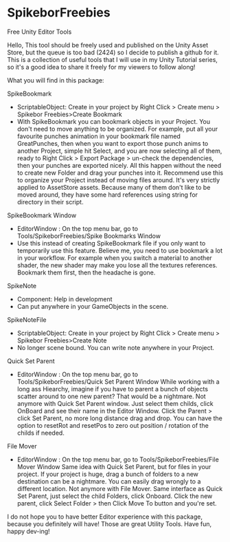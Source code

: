 # SpikeborFreebies
Free Unity Editor Tools

Hello, This tool should be freely used and published on the Unity Asset Store,
but the queue is too bad (2424) so I decide to publish a github for it.
This is a collection of useful tools that I will use in my Unity Tutorial series, so
it's a good idea to share it freely for my viewers to follow along!

What you will find in this package:

SpikeBookmark
- ScriptableObject: Create in your project by Right Click > Create menu > Spikebor Freebies>Create Bookmark
- With SpikeBookmark you can bookmark objects in your Project. You don't need to move
anything to be organized. For example, put all your favourite punches animation in your bookmark file named GreatPunches, then when you want to export those punch anims to another Project, simple hit Select, and you are now selecting all of them, ready to Right Click > Export Package > un-check the dependencies, then your punches are exported nicely. All this happen without the need to create new Folder and drag your punches into it.
Recommend use this to organize your Project instead of moving files around. It's very strictly applied to AssetStore assets. Because many of them don't like to be moved around, they have some
hard references using string for directory in their script. 

SpikeBookmark Window
- EditorWindow : On the top menu bar, go to Tools/SpikeborFreebies/Spike Bookmarks Window
- Use this instead of creating SpikeBookmark file if you only want to temporarily use this feature. Believe me, you need to use bookmark a lot in your workflow.
For example when you switch a material to another shader, the new shader may make you lose all the textures references. Bookmark them first, then the headache is gone.

SpikeNote
- Component: Help in development
- Can put anywhere in your GameObjects in the scene.

SpikeNoteFile
- ScriptableObject: Create in your project by Right Click > Create menu > Spikebor Freebies>Create Note
- No longer scene bound. You can write note anywhere in your Project.

Quick Set Parent
- EditorWindow : On the top menu bar, go to Tools/SpikeborFreebies/Quick Set Parent Window
While working with a long ass Hiearchy, imagine if you have to parent a bunch of objects scatter around to one new parent? That would be a nightmare.
Not anymore with Quick Set Parent window.
Just select them childs, click OnBoard and see their name in the Editor Window.
Click the Parent > click Set Parent, no more long distance drag and drop.
You can have the option to resetRot and resetPos to zero out position / rotation of the childs if needed.

File Mover
- EditorWindow : On the top menu bar, go to Tools/SpikeborFreebies/File Mover Window
Same idea with Quick Set Parent, but for files in your project.
If your project is huge, drag a bunch of folders to a new destination can be a nightmare. You can easily drag wrongly to a different location.
Not anymore with File Mover.
Same interface as Quick Set Parent, just select the child Folders, click Onboard.
Click the new parent, click Select Folder > then Click Move To button and you're set.

I do not hope you to have better Editor experience with this package, because you definitely will have! Those are great Utility Tools. Have fun, happy dev-ing!
